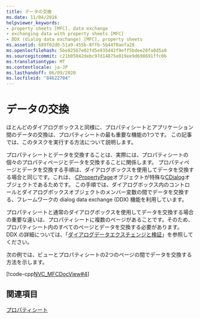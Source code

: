```yaml
---
title: データの交換
ms.date: 11/04/2016
helpviewer_keywords:
- property sheets [MFC], data exchange
- exchanging data with property sheets [MFC]
- DDX (dialog data exchange) [MFC], property sheets
ms.assetid: 689f02d0-51a9-455b-8ffb-5b44f0aefa28
ms.openlocfilehash: 5be82567e02fd5e935d42f9eff5bdee20fa0d5a8
ms.sourcegitcommit: c21b05042debc97d14875e019ee9d698691ffc0b
ms.translationtype: MT
ms.contentlocale: ja-JP
ms.lasthandoff: 06/09/2020
ms.locfileid: "84622704"
---
```

# <a name="exchanging-data"></a>データの交換

ほとんどのダイアログボックスと同様に、プロパティシートとアプリケーション間のデータの交換は、プロパティシートの最も重要な機能の1つです。 この記事では、このタスクを実行する方法について説明します。

プロパティシートとデータを交換することは、実際には、プロパティシートの個々のプロパティページとデータを交換することに関係します。 プロパティページとデータを交換する手順は、ダイアログボックスを使用してデータを交換する場合と同じです。これは、 [CPropertyPage](reference/cpropertypage-class.md)オブジェクトが特殊な[CDialog](reference/cdialog-class.md)オブジェクトであるためです。 この手順では、ダイアログボックス内のコントロールとダイアログボックスオブジェクトのメンバー変数の間でデータを交換する、フレームワークの dialog data exchange (DDX) 機能を利用しています。

プロパティシートと通常のダイアログボックスを使用してデータを交換する場合の重要な違いは、プロパティシートに複数のページがあることです。そのため、プロパティシート内のすべてのページとデータを交換する必要があります。 DDX の詳細については、「[ダイアログデータエクスチェンジと検証](dialog-data-exchange-and-validation.md)」を参照してください。

次の例では、ビューとプロパティシートの2つのページの間でデータを交換する方法を示します。

[!code-cpp[NVC_MFCDocView#4](codesnippet/cpp/exchanging-data_1.cpp)]

## <a name="see-also"></a>関連項目

[プロパティシート](property-sheets-mfc.md)
